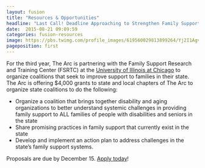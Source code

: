 ```yaml
---
layout: fusion
title: "Resources & Opportunities"
headline: "Last Call! Deadline Approaching to Strengthen Family Support Efforts in Your State"
date:  2015-08-21 09:09:59
categories: fusion-resources
image: https://pbs.twimg.com/profile_images/619560029813899264/Yj2I1Agv.jpg
pageposition: first
---
```


For the third year, The Arc is partnering with the Family Support Research and Training Center (FSRTC) at the <a href="http://ahs.uic.edu/dhd/">University of Illinois at Chicago</a>  to organize coalitions that seek to improve support to families in their state. The Arc is offering $4,000 grants to state and local chapters of The Arc to organize state coalitions to do the following:
<ul>
<li>Organize a coalition that brings together disability and aging organizations to better understand systemic challenges in providing family support to ALL families of people with disabilities and seniors in the state</li>
<li>Share promising practices in family support that currently exist in the state</li>
<li>Develop and implement an action plan to address challenges in the state’s family support systems.</li>
</ul>
Proposals are due by December 15. <a href=http://www.thearc.org/file/documents_board_family-support-ps/Year-3-RRTC-Family-Support-RFP--FINAL.pdf?erid=8739666&trid=c50aade6-c860-4f9a-ba1c-ece58049bee8">Apply today</a>! 

